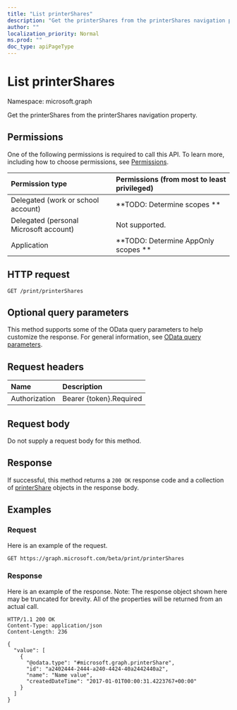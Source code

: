 ```yaml
---
title: "List printerShares"
description: "Get the printerShares from the printerShares navigation property."
author: ""
localization_priority: Normal
ms.prod: ""
doc_type: apiPageType
---
```


# List printerShares

Namespace: microsoft.graph

Get the printerShares from the printerShares navigation property.

## Permissions
One of the following permissions is required to call this API. To learn more, including how to choose permissions, see [Permissions](/concepts/permissions-reference.md).

|Permission type|Permissions (from most to least privileged)|
|:---|:---|
|Delegated (work or school account)|**TODO: Determine scopes **|
|Delegated (personal Microsoft account)|Not supported.|
|Application|**TODO: Determine AppOnly scopes **|

## HTTP request
<!-- {
  "blockType": "ignored"
}
-->
``` http
GET /print/printerShares
```

## Optional query parameters
This method supports some of the OData query parameters to help customize the response. For general information, see [OData query parameters](/graph/query-parameters).

## Request headers
|Name|Description|
|:---|:---|
|Authorization|Bearer {token}.Required|

## Request body
Do not supply a request body for this method.

## Response
If successful, this method returns a `200 OK` response code and a collection of [printerShare](../resources/printershare.md) objects in the response body.

## Examples

### Request
Here is an example of the request.
<!-- {
  "blockType": "request",
  "name": "get_printershare"
}
-->
``` http
GET https://graph.microsoft.com/beta/print/printerShares
```

### Response
Here is an example of the response. Note: The response object shown here may be truncated for brevity. All of the properties will be returned from an actual call.
<!-- {
  "blockType": "response",
  "truncated": true,
  "@odata.type": "collection(microsoft.graph.printershare)"
}
-->
``` http
HTTP/1.1 200 OK
Content-Type: application/json
Content-Length: 236

{
  "value": [
    {
      "@odata.type": "#microsoft.graph.printerShare",
      "id": "a2402444-2444-a240-4424-40a2442440a2",
      "name": "Name value",
      "createdDateTime": "2017-01-01T00:00:31.4223767+00:00"
    }
  ]
}
```

